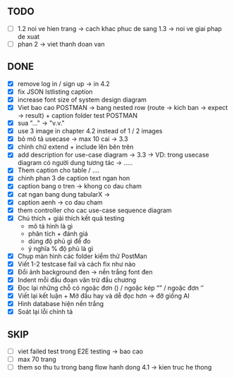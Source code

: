 ## TODO
- [ ]  1.2 noi ve hien trang -> cach khac phuc de sang 1.3 -> noi ve giai phap de xuat  
- [ ]  phan 2 -> viet thanh doan van

## DONE 
- [x] remove log in / sign up -> in 4.2 
- [x] fix JSON lstlisting caption
- [x] increase font size of system design diagram
- [x] Viet bao cao POSTMAN -> bang nested row (route -> kich ban -> expect -> result) + caption folder test POSTMAN
- [x] sua "..." -> "v.v." 
- [x] use 3 image in chapter 4.2 instead of 1 / 2 images
- [x] bỏ mô tả usecase -> max 10 cai -> 3.3
- [x] chỉnh chữ extend + include lên bên trên
- [x] add description for use-case diagram -> 3.3 -> VD: trong usecase diagram có người dung tương tác -> .....
- [x] Them caption cho table / ....
- [x] chinh phan 3 de caption text ngan hon
- [x] caption bang o tren -> khong co dau cham
- [x] cat ngan bang dung tabularX -> 
- [x] caption aenh -> co dau cham
- [x] them controller cho cac use-case sequence diagram
- [x]  Chú thích + giải thích kết quả testing
    - mô tả hình là gì
    - phân tích + đánh giá
    - dùng độ phủ gì để đo
    - ý nghĩa % độ phủ là gì
- [x]  Chụp màn hình các folder kiểm thử PostMan
- [x]  Viết 1-2 testcase fail và cách fix như nào
- [x]  Đổi ảnh background đen → nền trắng font đen
- [x]  Indent mỗi đầu đoạn văn trừ đầu chương
- [x]  Đọc lại những chỗ có ngoặc đơn () / ngoặc kép “” / ngoặc đơn ‘’
- [x]  Viết lại kết luận + Mở đầu hay và dễ đọc hơn → đỡ giống AI
- [x]  Hình database hiện nền trắng
- [x]  Soát lại lỗi chính tả

## SKIP
- [ ] viet failed test trong E2E testing -> bao cao
- [ ] max 70 trang
- [ ] them so thu tu trong bang flow hanh dong 4.1 -> kien truc he thong 